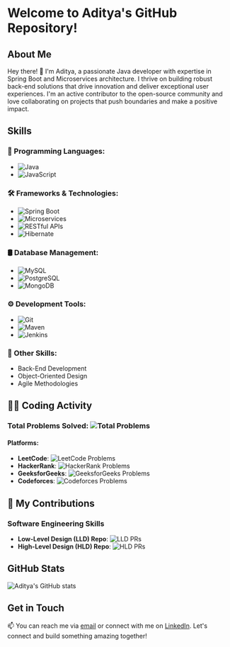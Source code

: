 # Welcome to Aditya's GitHub Repository!

## About Me

Hey there! 👋 I'm Aditya, a passionate Java developer with expertise in Spring Boot and Microservices architecture. I thrive on building robust back-end solutions that drive innovation and deliver exceptional user experiences. I'm an active contributor to the open-source community and love collaborating on projects that push boundaries and make a positive impact.

## Skills

### 🚀 Programming Languages:
- ![Java](https://img.shields.io/badge/Java-%23ED8B00.svg?&style=for-the-badge&logo=java&logoColor=white) 
- ![JavaScript](https://img.shields.io/badge/JavaScript-%23323330.svg?&style=for-the-badge&logo=javascript&logoColor=%23F7DF1E) 

### 🛠️ Frameworks & Technologies:
- ![Spring Boot](https://img.shields.io/badge/Spring_Boot-%236DB33F.svg?&style=for-the-badge&logo=spring&logoColor=white) 
- ![Microservices](https://img.shields.io/badge/Microservices-%23E34F26.svg?&style=for-the-badge&logo=microgenetics&logoColor=white) 
- ![RESTful APIs](https://img.shields.io/badge/RESTful_APIs-%23000000.svg?&style=for-the-badge&logo=rest&logoColor=white) 
- ![Hibernate](https://img.shields.io/badge/Hibernate-%23000000.svg?&style=for-the-badge&logo=hibernate&logoColor=white) 

### 🛢️ Database Management:
- ![MySQL](https://img.shields.io/badge/MySQL-%23000000.svg?&style=for-the-badge&logo=mysql&logoColor=white) 
- ![PostgreSQL](https://img.shields.io/badge/PostgreSQL-%23316192.svg?&style=for-the-badge&logo=postgresql&logoColor=white) 
- ![MongoDB](https://img.shields.io/badge/MongoDB-%234ea94b.svg?&style=for-the-badge&logo=mongodb&logoColor=white) 

### ⚙️ Development Tools:
- ![Git](https://img.shields.io/badge/Git-%23F05032.svg?&style=for-the-badge&logo=git&logoColor=white) 
- ![Maven](https://img.shields.io/badge/Maven-%23C71A36.svg?&style=for-the-badge&logo=apache-maven&logoColor=white) 
- ![Jenkins](https://img.shields.io/badge/Jenkins-%232C5263.svg?&style=for-the-badge&logo=jenkins&logoColor=white) 

### 🧠 Other Skills:
- Back-End Development
- Object-Oriented Design
- Agile Methodologies

## 🧑‍💻 Coding Activity

### Total Problems Solved: ![Total Problems](https://img.shields.io/badge/Total%20Problems-1234-green)

#### Platforms:
- **LeetCode**: ![LeetCode Problems](https://img.shields.io/badge/LeetCode-500-blue)
- **HackerRank**: ![HackerRank Problems](https://img.shields.io/badge/HackerRank-300-green)
- **GeeksforGeeks**: ![GeeksforGeeks Problems](https://img.shields.io/badge/GeeksforGeeks-234-yellow)
- **Codeforces**: ![Codeforces Problems](https://img.shields.io/badge/Codeforces-200-red)

## 🚀 My Contributions

### Software Engineering Skills

- **Low-Level Design (LLD) Repo**: ![LLD PRs](https://img.shields.io/badge/LLD%20PRs-10-blue)
- **High-Level Design (HLD) Repo**: ![HLD PRs](https://img.shields.io/badge/HLD%20PRs-5-green)

## GitHub Stats

![Aditya's GitHub stats](https://github-readme-stats.vercel.app/api?username=aditya-gund&show_icons=true&theme=radical)

## Get in Touch

📫 You can reach me via [email](mailto:adityagundg14@gmail.com) or connect with me on [LinkedIn](https://www.linkedin.com/in/aditya-gund/). Let's connect and build something amazing together!
